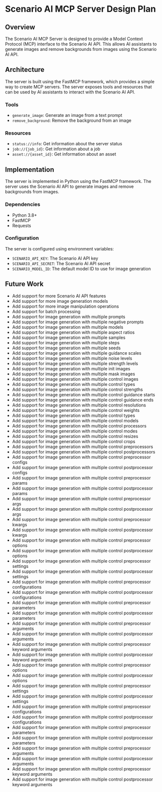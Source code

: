 # Scenario AI MCP Server Design Plan

## Overview

The Scenario AI MCP Server is designed to provide a Model Context Protocol (MCP) interface to the Scenario AI API. This allows AI assistants to generate images and remove backgrounds from images using the Scenario AI API.

## Architecture

The server is built using the FastMCP framework, which provides a simple way to create MCP servers. The server exposes tools and resources that can be used by AI assistants to interact with the Scenario AI API.

### Tools

- `generate_image`: Generate an image from a text prompt
- `remove_background`: Remove the background from an image

### Resources

- `status://info`: Get information about the server status
- `job://{job_id}`: Get information about a job
- `asset://{asset_id}`: Get information about an asset

## Implementation

The server is implemented in Python using the FastMCP framework. The server uses the Scenario AI API to generate images and remove backgrounds from images.

### Dependencies

- Python 3.8+
- FastMCP
- Requests

### Configuration

The server is configured using environment variables:

- `SCENARIO_API_KEY`: The Scenario AI API key
- `SCENARIO_API_SECRET`: The Scenario AI API secret
- `SCENARIO_MODEL_ID`: The default model ID to use for image generation

## Future Work

- Add support for more Scenario AI API features
- Add support for more image generation models
- Add support for more image manipulation operations
- Add support for batch processing
- Add support for image generation with multiple prompts
- Add support for image generation with multiple negative prompts
- Add support for image generation with multiple models
- Add support for image generation with multiple aspect ratios
- Add support for image generation with multiple samples
- Add support for image generation with multiple steps
- Add support for image generation with multiple seeds
- Add support for image generation with multiple guidance scales
- Add support for image generation with multiple noise levels
- Add support for image generation with multiple strength levels
- Add support for image generation with multiple init images
- Add support for image generation with multiple mask images
- Add support for image generation with multiple control images
- Add support for image generation with multiple control types
- Add support for image generation with multiple control strengths
- Add support for image generation with multiple control guidance starts
- Add support for image generation with multiple control guidance ends
- Add support for image generation with multiple control resolutions
- Add support for image generation with multiple control weights
- Add support for image generation with multiple control types
- Add support for image generation with multiple control models
- Add support for image generation with multiple control processors
- Add support for image generation with multiple control modes
- Add support for image generation with multiple control resizes
- Add support for image generation with multiple control crops
- Add support for image generation with multiple control preprocessors
- Add support for image generation with multiple control postprocessors
- Add support for image generation with multiple control preprocessor configs
- Add support for image generation with multiple control postprocessor configs
- Add support for image generation with multiple control preprocessor params
- Add support for image generation with multiple control postprocessor params
- Add support for image generation with multiple control preprocessor args
- Add support for image generation with multiple control postprocessor args
- Add support for image generation with multiple control preprocessor kwargs
- Add support for image generation with multiple control postprocessor kwargs
- Add support for image generation with multiple control preprocessor options
- Add support for image generation with multiple control postprocessor options
- Add support for image generation with multiple control preprocessor settings
- Add support for image generation with multiple control postprocessor settings
- Add support for image generation with multiple control preprocessor configurations
- Add support for image generation with multiple control postprocessor configurations
- Add support for image generation with multiple control preprocessor parameters
- Add support for image generation with multiple control postprocessor parameters
- Add support for image generation with multiple control preprocessor arguments
- Add support for image generation with multiple control postprocessor arguments
- Add support for image generation with multiple control preprocessor keyword arguments
- Add support for image generation with multiple control postprocessor keyword arguments
- Add support for image generation with multiple control preprocessor options
- Add support for image generation with multiple control postprocessor options
- Add support for image generation with multiple control preprocessor settings
- Add support for image generation with multiple control postprocessor settings
- Add support for image generation with multiple control preprocessor configurations
- Add support for image generation with multiple control postprocessor configurations
- Add support for image generation with multiple control preprocessor parameters
- Add support for image generation with multiple control postprocessor parameters
- Add support for image generation with multiple control preprocessor arguments
- Add support for image generation with multiple control postprocessor arguments
- Add support for image generation with multiple control preprocessor keyword arguments
- Add support for image generation with multiple control postprocessor keyword arguments